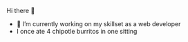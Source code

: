 Hi there 👋

- 🔭 I’m currently working on my skillset as a web developer
- I once ate 4 chipotle burritos in one sitting
